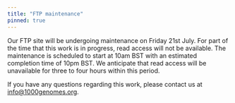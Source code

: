 ```yaml
---
title: "FTP maintenance"
pinned: true
---
```


Our FTP site will be undergoing maintenance on Friday 21st July. For part of the time that this work is in progress, read access will not be available. The maintenance is scheduled to start at 10am BST with an estimated completion time of 10pm BST. We anticipate that read access will be unavailable for three to four hours within this period.

If you have any questions regarding this work, please contact us at [info@1000genomes.org](mailto:info@1000genomes.org).
